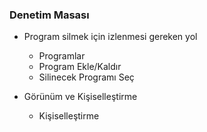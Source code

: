 ### Denetim Masası
- Program silmek için izlenmesi gereken yol 
    - Programlar
    - Program Ekle/Kaldır
    - Silinecek Programı Seç

- Görünüm ve Kişiselleştirme
    - Kişiselleştirme